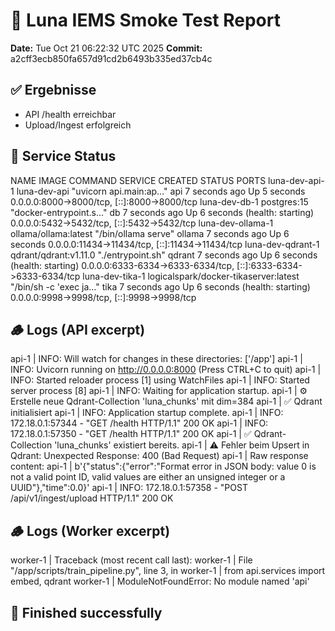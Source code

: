 # 🧪 Luna IEMS Smoke Test Report
**Date:** Tue Oct 21 06:22:32 UTC 2025
**Commit:** a2cff3ecb850fa657d91cd2b6493b335ed37cb4c

## ✅ Ergebnisse
- API /health erreichbar
- Upload/Ingest erfolgreich

## 🧩 Service Status
NAME                IMAGE                                   COMMAND                  SERVICE   CREATED         STATUS                            PORTS
luna-dev-api-1      luna-dev-api                            "uvicorn api.main:ap…"   api       7 seconds ago   Up 5 seconds                      0.0.0.0:8000->8000/tcp, [::]:8000->8000/tcp
luna-dev-db-1       postgres:15                             "docker-entrypoint.s…"   db        7 seconds ago   Up 6 seconds (health: starting)   0.0.0.0:5432->5432/tcp, [::]:5432->5432/tcp
luna-dev-ollama-1   ollama/ollama:latest                    "/bin/ollama serve"      ollama    7 seconds ago   Up 6 seconds                      0.0.0.0:11434->11434/tcp, [::]:11434->11434/tcp
luna-dev-qdrant-1   qdrant/qdrant:v1.11.0                   "./entrypoint.sh"        qdrant    7 seconds ago   Up 6 seconds (health: starting)   0.0.0.0:6333-6334->6333-6334/tcp, [::]:6333-6334->6333-6334/tcp
luna-dev-tika-1     logicalspark/docker-tikaserver:latest   "/bin/sh -c 'exec ja…"   tika      7 seconds ago   Up 6 seconds (health: starting)   0.0.0.0:9998->9998/tcp, [::]:9998->9998/tcp

## 🪵 Logs (API excerpt)
api-1  | INFO:     Will watch for changes in these directories: ['/app']
api-1  | INFO:     Uvicorn running on http://0.0.0.0:8000 (Press CTRL+C to quit)
api-1  | INFO:     Started reloader process [1] using WatchFiles
api-1  | INFO:     Started server process [8]
api-1  | INFO:     Waiting for application startup.
api-1  | ⚙️ Erstelle neue Qdrant-Collection 'luna_chunks' mit dim=384
api-1  | ✅ Qdrant initialisiert
api-1  | INFO:     Application startup complete.
api-1  | INFO:     172.18.0.1:57344 - "GET /health HTTP/1.1" 200 OK
api-1  | INFO:     172.18.0.1:57350 - "GET /health HTTP/1.1" 200 OK
api-1  | ✅ Qdrant-Collection 'luna_chunks' existiert bereits.
api-1  | ⚠️ Fehler beim Upsert in Qdrant: Unexpected Response: 400 (Bad Request)
api-1  | Raw response content:
api-1  | b'{"status":{"error":"Format error in JSON body: value 0 is not a valid point ID, valid values are either an unsigned integer or a UUID"},"time":0.0}'
api-1  | INFO:     172.18.0.1:57358 - "POST /api/v1/ingest/upload HTTP/1.1" 200 OK

## 🪵 Logs (Worker excerpt)
worker-1  | Traceback (most recent call last):
worker-1  |   File "/app/scripts/train_pipeline.py", line 3, in <module>
worker-1  |     from api.services import embed, qdrant
worker-1  | ModuleNotFoundError: No module named 'api'

## 🚀 Finished successfully
